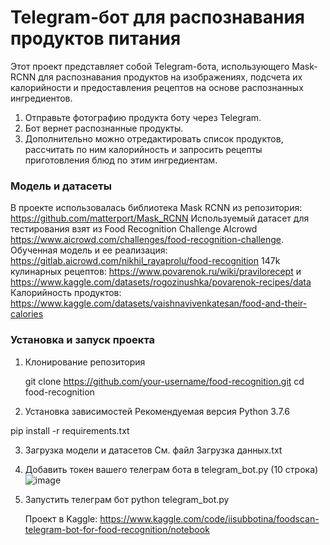 # Telegram-бот для распознавания продуктов питания

 Этот проект представляет собой Telegram-бота, использующего Mask-RCNN для распознавания продуктов на изображениях, подсчета их калорийности и предоставления рецептов на основе распознанных ингредиентов.
 1. Отправьте фотографию продукта боту через Telegram.
 2. Бот вернет распознанные продукты.
 3. Дополнительно можно отредактировать список продуктов, рассчитать по ним калорийность и запросить рецепты приготовления блюд по этим ингредиентам.

### Модель и датасеты

В проекте использовалась библиотека Mask RCNN из репозитория: https://github.com/matterport/Mask_RCNN
Используемый датасет для тестирования взят из Food Recognition Challenge AIcrowd https://www.aicrowd.com/challenges/food-recognition-challenge.
Обученная модель и ее реализация: https://gitlab.aicrowd.com/nikhil_rayaprolu/food-recognition
147k кулинарных рецептов: https://www.povarenok.ru/wiki/pravilorecept и https://www.kaggle.com/datasets/rogozinushka/povarenok-recipes/data
Калорийность продуктов: https://www.kaggle.com/datasets/vaishnavivenkatesan/food-and-their-calories

### Установка и запуск проекта
1. Клонирование репозитория
   
   git clone https://github.com/your-username/food-recognition.git
cd food-recognition

2. Установка зависимостей
Рекомендуемая версия Python 3.7.6

pip install -r requirements.txt

3. Загрузка модели и датасетов
   См. файл Загрузка данных.txt 

4. Добавить токен вашего телеграм бота в telegram_bot.py (10 строка)
![image](https://github.com/user-attachments/assets/6f448e4e-3b61-4a2b-8dc1-9d624134598c)
5. Запустить телеграм бот
   python telegram_bot.py

   Проект в Kaggle: https://www.kaggle.com/code/iisubbotina/foodscan-telegram-bot-for-food-recognition/notebook
   
